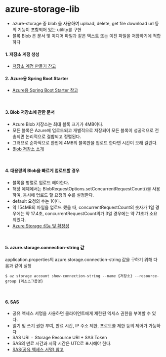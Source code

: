 # azure-storage-lib

- azure-storage 중 blob 을 사용하여 upload, delete, get file download url 등의 기능이 포함되어 있는 utility를 구현
- 블록 Blob 은 문서 및 미디어 파일과 같은 텍스트 또는 이진 파일을 저장하기에 적합하다

#### 1. 저장소 계정 생성
- [저장소 계정 만들기 참고](https://docs.microsoft.com/ko-kr/azure/storage/common/storage-quickstart-create-account?tabs=azure-cli) <br/>

#### 2. Azure용 Spring Boot Starter
- [Azure용 Spring Boot Starter 참고](https://docs.microsoft.com/ko-kr/java/azure/spring-framework/spring-boot-starters-for-azure)
<br/>

#### 3. Blob 저장소에 관한 문서
- Azure Blob 저장소는 최대 블록 크기가 4MB이다.
- 모든 블록은 Azure에 업로드되고 개별적으로 저장되어 모든 블록이 성공적으로 전송되면 논리적으로 결합되고 정렬된다.
- 그러므로 순차적으로 한번에 4MB의 블록만을 업로드 한다면 시간이 오래 걸린다.
- [Blob 저장소 소개](https://docs.microsoft.com/ko-kr/azure/storage/blobs/storage-blobs-introduction)
<br/>

#### 4. 대용량의 Blob을 빠르게 업로드할 경우
- 블록을 병렬로 업로드 해야한다.
- 해당 예제에서는 BlobRequestOptions.setConcurrentRequestCount()을 사용하여, 동시에 업로드 할 요청의 수를 설정한다.
- default 요청의 수는 1이다.
- 약 154MB의 파일을 업로드 했을 때, concurrentRequestCount의 숫자가 1일 경우에는 약 17.4초, concurrentRequestCount의가 3일 경우에는 약 7.1초가 소요되었다.
- [Azure Storage 성능 및 확장성](https://docs.microsoft.com/ko-kr/azure/storage/common/storage-performance-checklist)
<br/>

#### 5. azure.storage.connection-string 값
application.properties의 azure.storage.connection-string 값을 구하기 위해 다음과 같이 실행
```
$ az storage account show-connection-string --name {저장소} --resource-group {리소스그룹명}
```
<br/>

#### 6. SAS
- 공유 액세스 서명을 사용하면 클라이언트에게 제한된 엑세스 권한을 부여할 수 있다.
- 읽기 및 쓰기 권한 부여, 만료 시간, IP 주소 제한, 프로토콜 제한 등의 제어가 가능하다
- SAS URI = Storage Resource URI + SAS Token
- SAS의 만료 시간과 시작 시간은 UTC로 표시해야 한다.
- [SAS(공유 엑세스 서명) 참고](https://docs.microsoft.com/ko-kr/azure/storage/common/storage-dotnet-shared-access-signature-part-1#examples-of-sas-uris)
